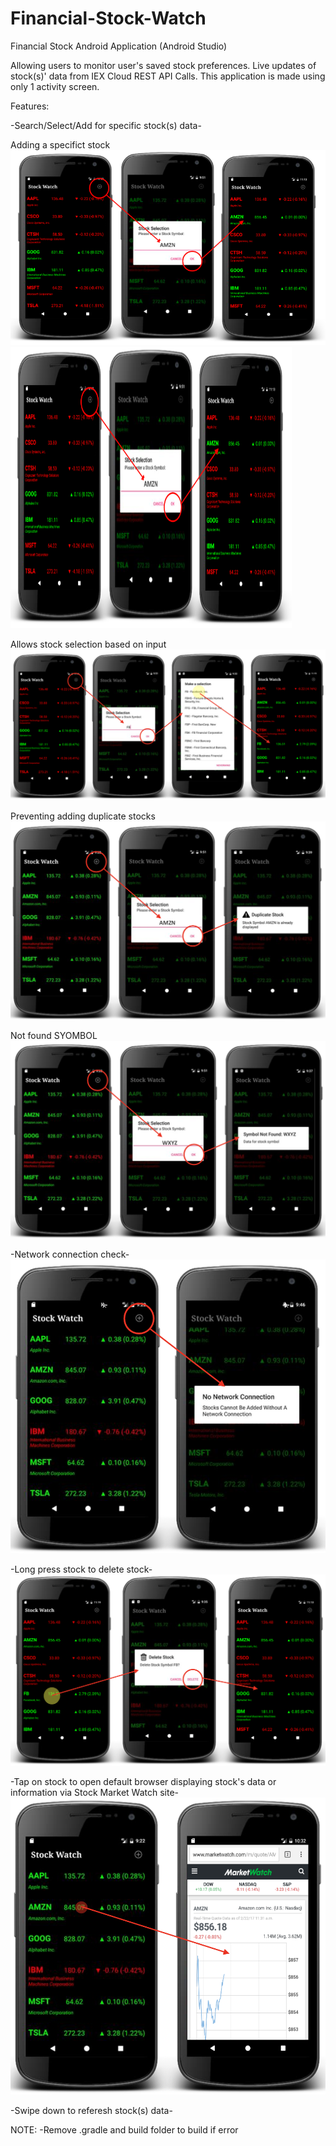 # Financial-Stock-Watch

Financial Stock Android Application (Android Studio) 

Allowing users to monitor user's saved stock preferences. Live updates of stock(s)' data from IEX Cloud REST API Calls.
This application is made using only 1 activity screen.

Features:

-Search/Select/Add for specific stock(s) data-

Adding a specifict stock
![Add](ReadMeImages/Add.png)
<img src="ReadMeImages/Add.png" width="450" height="450">

Allows stock selection based on input
![Select](ReadMeImages/Selection.png)

Preventing adding duplicate stocks 
![Duplicate](ReadMeImages/Duplicate.png)

Not found SYOMBOL 
![Notfound](ReadMeImages/NotFound.png)

-Network connection check-
![Connection](ReadMeImages/Connection.png)

-Long press stock to delete stock-
![Delete](ReadMeImages/Delete.png)

-Tap on stock to open default browser displaying stock's data or information via Stock Market Watch site-
![Watch](ReadMeImages/Watch.png)

-Swipe down to referesh stock(s) data-



NOTE: 
-Remove .gradle and build folder to build if error 
